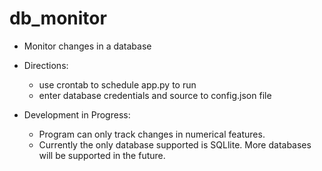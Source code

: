 # db_monitor

- Monitor changes in a database
- Directions: 
  - use crontab to schedule app.py to run 
  - enter database credentials and source to config.json file
  
- Development in Progress:
  - Program can only track changes in numerical features. 
  - Currently the only database supported is SQLlite. More databases will be supported in the future.
  
